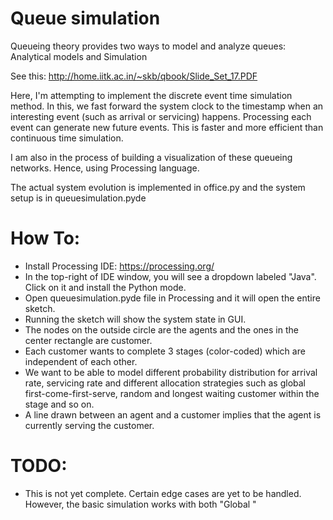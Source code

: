 # Queue simulation

Queueing theory provides two ways to model and analyze queues: Analytical models and Simulation

See this: http://home.iitk.ac.in/~skb/qbook/Slide_Set_17.PDF

Here, I'm attempting to implement the discrete event time simulation method. In this, we fast forward the system clock to the timestamp when an interesting event (such as arrival or servicing) happens. Processing each event can generate new future events. This is faster and more efficient than continuous time simulation.

I am also in the process of building a visualization of these queueing networks. Hence, using Processing language.

The actual system evolution is implemented in office.py and the system setup is in queuesimulation.pyde

# How To:

- Install Processing IDE: https://processing.org/
- In the top-right of IDE window, you will see a dropdown labeled "Java". Click on it and install the Python mode.
- Open queuesimulation.pyde file in Processing and it will open the entire sketch.
- Running the sketch will show the system state in GUI.
- The nodes on the outside circle are the agents and the ones in the center rectangle are customer.
- Each customer wants to complete 3 stages (color-coded) which are independent of each other.
- We want to be able to model different probability distribution for arrival rate, servicing rate and different allocation strategies such as global first-come-first-serve, random and longest waiting customer within the stage and so on.
- A line drawn between an agent and a customer implies that the agent is currently serving the customer.

# TODO:
- This is not yet complete. Certain edge cases are yet to be handled. However, the basic simulation works with both "Global "